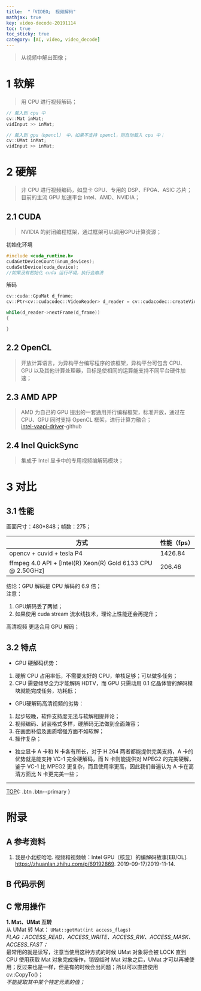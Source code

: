 ```yaml
---
title:  "「VIDEO」 视频解码"
mathjax: true
key: video-decode-20191114
toc: true
toc_sticky: true
category: [AI, video, video_decode]
---
```

<span id='head'></span>  
>从视频中解出图像；    


<!--more-->

# 1 软解
>用 CPU 进行视频解码；     

```cpp
// 载入到 cpu 中
cv::Mat inMat;
vidInput >> inMat;

// 载入到 gpu（opencl） 中，如果不支持 opencl，则自动载入 cpu 中；
cv::UMat inMat;
vidInput >> inMat;
```
# 2 硬解
>非 CPU 进行视频编码，如显卡 GPU、专用的 DSP、FPGA、ASIC 芯片；
目前的主流 GPU 加速平台 Intel、AMD、NVIDIA；     

## 2.1 CUDA
>NVIDIA 的封闭编程框架，通过框架可以调用GPU计算资源；    

初始化环境    
```cpp
#include <cuda_runtime.h>
cudaGetDeviceCount(&num_devices);
cudaSetDevice(cuda_device);
//如果没有初始化 cuda 运行环境，执行会崩溃
```
解码    
```cpp
cv::cuda::GpuMat d_frame;
cv::Ptr<cv::cudacodec::VideoReader> d_reader = cv::cudacodec::createVideoReader(fname);

while(d_reader->nextFrame(d_frame))
{

}
```

## 2.2 OpenCL
>开放计算语言，为异构平台编写程序的该框架，异构平台可包含 CPU、GPU 以及其他计算处理器，目标是使相同的运算能支持不同平台硬件加速；    


## 2.3 AMD APP
>AMD 为自己的 GPU 提出的一套通用并行编程框架，标准开放，通过在 CPU、GPU 同时支持 OpenCL 框架，进行计算力融合；    
[intel-vaapi-driver](https://github.com/intel/intel-vaapi-driver)-github    


## 2.4 Inel QuickSync
>集成于 Intel 显卡中的专用视频编解码模块；    


# 3 对比
## 3.1 性能
画面尺寸：480*848；帧数：275；    

| 方式 | 性能（fps） |
| --- | --- |
| opencv + cuvid + tesla P4 | 1426.84 |    
| ffmpeg 4.0 API + [Intel(R) Xeon(R) Gold 6133 CPU @ 2.50GHz] | 206.46 |    

结论：GPU 解码是 CPU 解码的 6.9 倍；    
注意：    
1. GPU解码丢了两帧；    
2. 如果使用 cuda stream 流水线技术，理论上性能还会再提升；   

高清视频 更适合用 GPU 解码；     

## 3.2 特点
- GPU 硬解码优势：      
1. 硬解 CPU 占用率低，不需要太好的 CPU，单核足够；可以做多任务；     
1. CPU 需要倾尽全力才能解码 HDTV，而 GPU 只需动用 0.1 亿晶体管的解码模块就能完成任务，功耗低；    

- GPU硬解码高清视频的劣势：     
1. 起步较晚，软件支持度无法与软解相提并论；    
1. 视频编码、封装格式多样，硬解码无法做到全面兼容；       
1. 在画面补偿及画质增强方面不如软解；     
1. 操作复杂；    

- 独立显卡
A 卡和 N 卡各有所长，对于 H.264 两者都能提供完美支持，A 卡的优势就是能支持 VC-1 完全硬解码，而 N 卡则能提供对 MPEG2 的完美硬解，鉴于 VC-1 比 MPEG2 更复杂，而且使用率更高，因此我们普遍认为 A 卡在高清方面比 N 卡更完美一些；     

-------------------  
[TOP](#head){: .btn .btn--primary }


# 附录
## A 参考资料
1. 我是小北挖哈哈. 视频和视频帧：Intel GPU（核显）的编解码故事[EB/OL]. <https://zhuanlan.zhihu.com/p/69192869>. 2019-09-17/2019-11-14.           

## B 代码示例

## C 常用操作
<span id="Mat2UMat">**1. Mat、UMat 互转**</span>        
从 UMat 转 Mat： `UMat::getMat(int access_flags)`       
*FLAG：ACCESS_READ、ACCESS_WRITE、ACCESS_RW、ACCESS_MASK、ACCESS_FAST；*     
最常用的就是读写，注意当使用这种方式的时候 UMat 对象将会被 LOCK 直到 CPU 使用获取 Mat 对象完成操作，销毁临时 Mat 对象之后，UMat 才可以再被使用；反过来也是一样，但是有的时候会出问题；所以可以直接使用 cv::CopyTo()；     
*不能提取其中某个特定元素的值；*    
